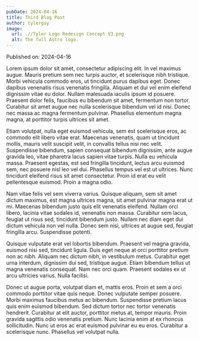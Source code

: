 ```yaml
---
pubDate: 2024-04-16
title: Third Blog Post
author: tylerguy
image:
  url: .//Tyler Logo Redesign Concept V3.png
  alt: The full Astro logo.
---
```

Published on: 2024-04-16

Lorem ipsum dolor sit amet, consectetur adipiscing elit. In vel maximus augue. Mauris pretium sem nec turpis auctor, et scelerisque nibh tristique. Morbi vehicula commodo eros, ut tincidunt purus dapibus eget. Donec dapibus venenatis risus venenatis fringilla. Aliquam et dui vel enim eleifend dignissim vitae eu dolor. Nullam malesuada iaculis ipsum id posuere. Praesent dolor felis, faucibus eu bibendum sit amet, fermentum non tortor. Curabitur sit amet augue nec nulla scelerisque bibendum vel id nisi. Donec nec massa ac magna fermentum pulvinar. Phasellus elementum magna magna, at porttitor turpis ultrices sit amet.

Etiam volutpat, nulla eget euismod vehicula, sem est scelerisque eros, ac commodo elit libero vitae erat. Maecenas venenatis, quam ut tincidunt mollis, mauris velit suscipit velit, in convallis tellus nisi nec velit. Suspendisse bibendum, sapien consequat bibendum dignissim, ante augue gravida leo, vitae pharetra lacus sapien vitae turpis. Nulla eu vehicula massa. Praesent egestas, est sed fringilla tincidunt, lectus arcu euismod sem, nec posuere nisl leo vel dui. Phasellus tempus vel est ut ultrices. Nunc tincidunt eleifend risus sit amet consectetur. Proin id erat eu velit pellentesque euismod. Proin a magna odio.

Nam vitae felis vel sem viverra varius. Quisque aliquam, sem sit amet dictum maximus, est magna ultrices magna, sit amet pulvinar magna erat ut mi. Maecenas bibendum justo quis elit venenatis eleifend. Nullam orci libero, lacinia vitae sodales id, venenatis non massa. Curabitur sem lacus, feugiat ut risus sed, tincidunt bibendum justo. Nullam nec diam eget dui dictum vehicula non vel nulla. Donec sem nisi, ultrices at augue sed, feugiat fringilla arcu. Suspendisse potenti.

Quisque vulputate erat vel lobortis bibendum. Praesent vel magna gravida, euismod nisi sed, tincidunt ligula. Duis eget neque at orci porttitor pretium non ac nibh. Aliquam nec dictum nibh, in vestibulum metus. Curabitur eget urna interdum, dignissim dui sed, tristique augue. Etiam bibendum tellus ut magna venenatis consequat. Nam nec orci quam. Praesent sodales ex ut arcu ultricies varius. Nulla facilisi.

Donec ut augue porta, volutpat diam et, mattis eros. Proin et sem a orci commodo porttitor vitae quis neque. Donec vulputate semper posuere. Morbi maximus faucibus metus ac bibendum. Suspendisse pretium lacus quis enim euismod bibendum. Sed dictum tortor nec tortor venenatis hendrerit. Curabitur at elit auctor, porttitor metus at, tempor mauris. Proin gravida sagittis odio venenatis pretium. Nunc lacinia enim at ex rhoncus sollicitudin. Nunc ut eros ac erat euismod pulvinar eu eu eros. Curabitur a scelerisque nunc. Phasellus vel volutpat nulla.
